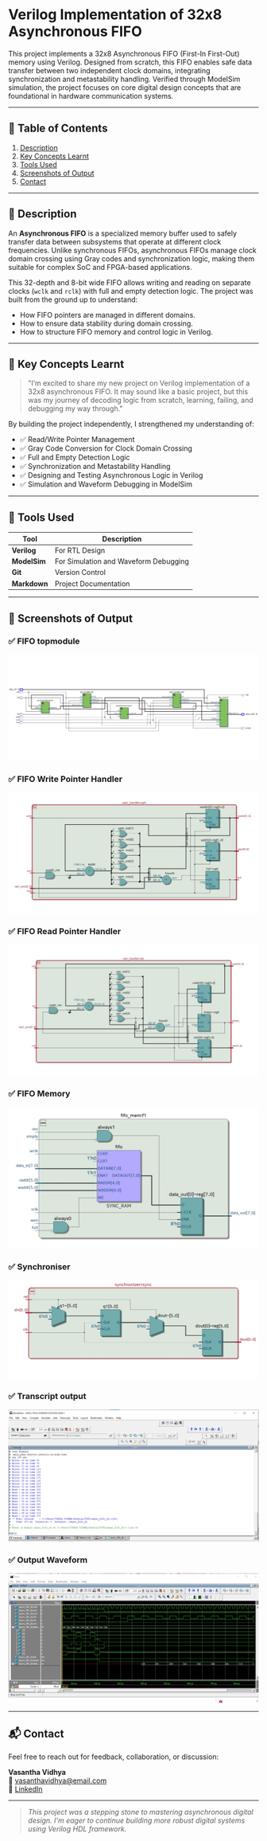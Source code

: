 # Verilog Implementation of 32x8 Asynchronous FIFO

This project implements a 32x8 Asynchronous FIFO (First-In First-Out) memory using Verilog. Designed from scratch, this FIFO enables safe data transfer between two independent clock domains, integrating synchronization and metastability handling. Verified through ModelSim simulation, the project focuses on core digital design concepts that are foundational in hardware communication systems.

---

## 📑 Table of Contents

1. [Description](#description)  
2. [Key Concepts Learnt](#key-concepts-learnt)  
3. [Tools Used](#tools-used)  
4. [Screenshots of Output](#screenshots-of-output)  
5. [Contact](#contact)

---

## 📘 Description

An **Asynchronous FIFO** is a specialized memory buffer used to safely transfer data between subsystems that operate at different clock frequencies. Unlike synchronous FIFOs, asynchronous FIFOs manage clock domain crossing using Gray codes and synchronization logic, making them suitable for complex SoC and FPGA-based applications.

This 32-depth and 8-bit wide FIFO allows writing and reading on separate clocks (`wclk` and `rclk`) with full and empty detection logic. The project was built from the ground up to understand:
- How FIFO pointers are managed in different domains.
- How to ensure data stability during domain crossing.
- How to structure FIFO memory and control logic in Verilog.

---

## 🧠 Key Concepts Learnt

> "I’m excited to share my new project on Verilog implementation of a 32x8 asynchronous FIFO. It may sound like a basic project, but this was my journey of decoding logic from scratch, learning, failing, and debugging my way through."

By building the project independently, I strengthened my understanding of:
- ✅ Read/Write Pointer Management  
- ✅ Gray Code Conversion for Clock Domain Crossing  
- ✅ Full and Empty Detection Logic  
- ✅ Synchronization and Metastability Handling  
- ✅ Designing and Testing Asynchronous Logic in Verilog  
- ✅ Simulation and Waveform Debugging in ModelSim  

---

## 🔧 Tools Used

| Tool        | Description                              |
|-------------|------------------------------------------|
| **Verilog** | For RTL Design                           |
| **ModelSim**| For Simulation and Waveform Debugging    |
| **Git**     | Version Control                          |
| **Markdown**| Project Documentation                    |

---

## 📸 Screenshots of Output

### ✅ FIFO topmodule  
![FIFO Write](docs/FIFO.jpeg)

### ✅ FIFO Write Pointer Handler
![FIFO Write](docs/wptr_handler.jpeg)

### ✅ FIFO Read Pointer Handler
![FIFO Read](docs/rptr_handler.jpeg)

### ✅ FIFO Memory  
![Flags](docs/fifo_mem.jpeg)

### ✅ Synchroniser  
![Flags](docs/synchroniser.jpeg)

### ✅ Transcript output  
![Flags](docs/transcript.jpeg)

### ✅ Output Waveform  
![Flags](docs/waveform.jpeg)

---

## 📬 Contact

Feel free to reach out for feedback, collaboration, or discussion:

**Vasantha Vidhya**  
📧 vasanthavidhya@email.com  
🔗 [LinkedIn](https://www.linkedin.com/in/yourprofile)

---

> *This project was a stepping stone to mastering asynchronous digital design. I'm eager to continue building more robust digital systems using Verilog HDL framework.*
